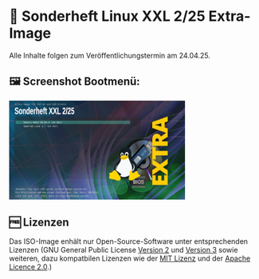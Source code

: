 # 💽 Sonderheft Linux XXL 2/25 Extra-Image

Alle Inhalte folgen zum Veröffentlichungstermin am 24.04.25.

## 🖼️ Screenshot Bootmenü:
<img src="https://raw.githubusercontent.com/LinuxWelt/LinuxWelt/main/docs/images/LinuxWelt_XXL_2025-2-Extra_menu.png" width="70%">

<!--
Auf dieser Seite findet sich der Download des Extra-Image zum Linux Sonderheft XXL 2/24 als ISO-Datei, direkt von unseren Servern und als Bittorrent als offizieller Torrent der Redaktion. Die ISO-Datei ist für DVD-Rs (4,3 GB) und USB-Sticks ab 8 GB Kapazität geeignet. Dabei startet der Sttick wie von Heft-DVD ein Multibootmenü auf der Basis von Grub 2.12 im BIOS- sowie UEFI-Modus zur weiteren Auswahl des gewünschten Systems.

Das Image und dessen Multibootmenü bietet folgende Systeme beziehungsweise bootfähige Utilities.

## 💻 Systeme
    1. Ubuntu Mate 24.04.2 (64 Bit) - mit Firefox als DEB vorinstalliert
    2. Gparted Live 1.7 (64 Bit)

## 🛠️ Utilities
    1. Super Grub Disk 2.06beta2 (BIOS und UEFI)
    2. Memtest86+ 7.2 (BIOS und UEFI)
    3. Shred OS 2021.08.2 (BIOS und UEFI)
    4. Netboot.xyz 2.0.85 (BIOS und UEFI)
    5. Hardware Detection Tool 0.5.2 (Nur BIOS)
    6. Plop Bootmanager 6.0 (Nur BIOS)

[LinuxWelt_XXL_Extra_2025-2.iso](https://torrent.code2decode.com/LinuxWelt_XXL_Extra_2025-2/LinuxWelt_XXL_Extra_2025-2.iso), (Grösse: 4,3 GB)

SHA256 Checksumme: 04671fca139b003c02313078ef35c0aa3719e26b3642391dac9592d04b392a82

'''
magnet:?xt=urn:btih:7529efa4095d0d3f7e62b2c837d574d6a2cd6f6b&dn=LinuxWelt_XXL_Extra_2025-2&xl=4678467681&tr=udp%3A%2F%2Ftracker.opentrackr.org%3A1337%2Fannounce&tr=udp%3A%2F%2Fexplodie.org%3A6969%2Fannounce&tr=http%3A%2F%2Ftracker.mywaifu.best%3A6969%2Fannounce&tr=udp%3A%2F%2Fu4.trakx.crim.ist%3A1337%2Fannounce&tr=udp%3A%2F%2Fopen.demonii.com%3A1337%2Fannounce&tr=udp%3A%2F%2Fttk2.nbaonlineservice.com%3A6969%2Fannounce&tr=udp%3A%2F%2Fevan.im%3A6969%2Fannounce&tr=udp%3A%2F%2Fretracker.lanta.me%3A2710%2Fannounce&tr=udp%3A%2F%2Fmartin-
gebhardt.eu%3A25%2Fannounce&tr=udp%3A%2F%2Fr.l5.ca%3A6969%2Fannounce&tr=udp%3A%2F%2Fbandito.byterunner.io%3A6969%2Fannounce&tr=http%3A%2F%2Ftaciturn-shadow.spb.ru%3A6969%2Fannounce&tr=https%3A%2F%2Ftracker.bjut.jp%3A443%2Fannounce&tr=https%3A%2F%2Fapi.ipv4online.uk%3A443%2Fannounce&tr=https%3A%2F%2Ftracker.moeking.me%3A443%2Fannounce&tr=http%3A%2F%2Ftracker.renfei.net%3A8080%2Fannounce&tr=udp%3A%2F%2Fudp.tracker.projectk.org%3A23333%2Fannounce&tr=https%3A%2F%2Ftr.nyacat.pw%3A443%2Fannounce&tr=udp%3A%2F%2Fopen.stealth.si%3A80%2Fannounce&tr=http%3A%2F%2Ftracker.bt4g.com%3A2095%2Fannounce&tr=udp%3A%2F%2Ftracker.torrent.eu.org%3A451%2Fannounce&tr=udp%3A%2F%2Ftracker.fnix.net%3A6969%2Fannounce&tr=udp%3A%2F%2Ftr4ck3r.duckdns.org%3A6969%2Fannounce&tr=udp%3A%2F%2Fismaarino.com%3A1234%2Fannounce&tr=https%3A%2F%2Ftr.zukizuki.org%3A443%2Fannounce&tr=udp%3A%2F%2Fd40969.acod.regrucolo.ru%3A6969%2Fannounce&tr=udp%3A%2F%2Fexodus.desync.com%3A6969%2Fannounce&tr=udp%3A%2F%2Fp2p.publictracker.xyz%3A6969%2Fannounce&tr=udp%3A%2F%2Ftracker.deadorbit.nl%3A6969%2Fannounce&tr=udp%3A%2F%2Fec2-18-191-163-220.us-east-2.compute.amazonaws.com%3A6969%2Fannounce&tr=https%3A%2F%2Ftracker.gcrenwp.top%3A443%2Fannounce&tr=udp%3A%2F%2Ftracker.valete.tf%3A9999%2Fannounce&tr=http%3A%2F%2Fipv4.rer.lol%3A2710%2Fannounce&tr=http%3A%2F%2Fbt.okmp3.ru%3A2710%2Fannounce&tr=udp%3A%2F%2Ftracker.tryhackx.org%3A6969%2Fannounce&tr=udp%3A%2F%2Ftracker.gigantino.net%3A6969%2Fannounce&tr=udp%3A%2F%2Ft.overflow.biz%3A6969%2Fannounce&tr=udp%3A%2F%2Ftracker.0x7c0.com%3A6969%2Fannounce&tr=udp%3A%2F%2Ftracker.kmzs123.tk%3A17272%2Fannounce&tr=udp%3A%2F%2Ftracker.srv00.com%3A6969%2Fannounce&tr=udp%3A%2F%2Fwepzone.net%3A6969%2Fannounce&tr=udp%3A%2F%2Fcq.kmzs123.cn%3A17272%2Fannounce&tr=udp%3A%2F%2Ftracker.yume-hatsuyuki.moe%3A6969%2Fannounce&tr=udp%3A%2F%2Ftracker.filemail.com%3A6969%2Fannounce&tr=https%3A%2F%2Ftracker.lilithraws.org%3A443%2Fannounce&tr=udp%3A%2F%2Ftracker.gmi.gd%3A6969%2Fannounce&tr=udp%3A%2F%2Ftracker.darkness.services%3A6969%2Fannounce&tr=udp%3A%2F%2Fwww.torrent.eu.org%3A451%2Fannounce&tr=udp%3A%2F%2Ftracker.dler.com%3A6969%2Fannounce&tr=http
'''
-->

## 🆓 Lizenzen
Das ISO-Image enhält nur Open-Source-Software unter entsprechenden Lizenzen (GNU General Public License [Version 2](https://www.gnu.org/licenses/old-licenses/gpl-2.0.en.html) und [Version 3](https://www.gnu.org/licenses/gpl-3.0.en.html) sowie weiteren, dazu kompatbilen Lizenzen wie der [MIT Lizenz](https://opensource.org/licenses/MIT) und der [Apache Licence 2.0](https://www.apache.org/licenses/LICENSE-2.0).) 
